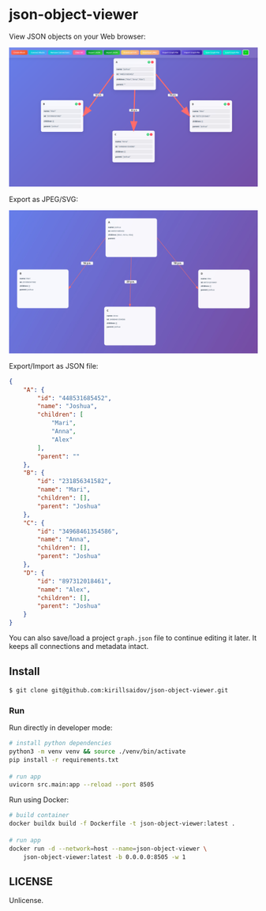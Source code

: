 # json-object-viewer
View JSON objects on your Web browser: 

<img src="assets/ui.png" width="720">

Export as JPEG/SVG:

<img src="assets/export_image.jpg" width="720">

Export/Import as JSON file:

```json
{
    "A": {
        "id": "448531685452",
        "name": "Joshua",
        "children": [
            "Mari",
            "Anna",
            "Alex"
        ],
        "parent": ""
    },
    "B": {
        "id": "231856341582",
        "name": "Mari",
        "children": [],
        "parent": "Joshua"
    },
    "C": {
        "id": "34968461354586",
        "name": "Anna",
        "children": [],
        "parent": "Joshua"
    },
    "D": {
        "id": "897312018461",
        "name": "Alex",
        "children": [],
        "parent": "Joshua"
    }
}
```
You can also save/load a project `graph.json` file to continue editing it later. It keeps all connections and metadata intact.

## Install
```sh
$ git clone git@github.com:kirillsaidov/json-object-viewer.git
```

### Run
Run directly in developer mode:
```sh
# install python dependencies
python3 -m venv venv && source ./venv/bin/activate
pip install -r requirements.txt

# run app
uvicorn src.main:app --reload --port 8505
```

Run using Docker:
```sh
# build container
docker buildx build -f Dockerfile -t json-object-viewer:latest .

# run app
docker run -d --network=host --name=json-object-viewer \
    json-object-viewer:latest -b 0.0.0.0:8505 -w 1
```

## LICENSE
Unlicense.
